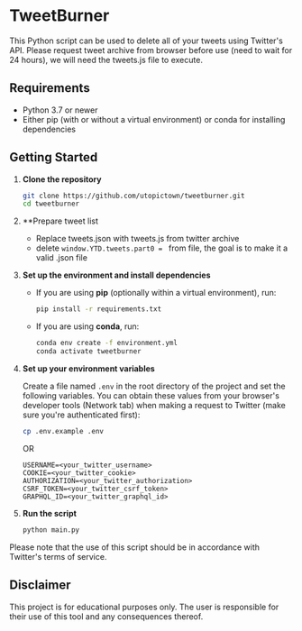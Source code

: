 # TweetBurner

This Python script can be used to delete all of your tweets using Twitter's API. Please request tweet archive from browser before use (need to wait for 24 hours), we will need the tweets.js file to execute.

## Requirements

- Python 3.7 or newer
- Either pip (with or without a virtual environment) or conda for installing dependencies

## Getting Started

1. **Clone the repository**

    ```sh
    git clone https://github.com/utopictown/tweetburner.git
    cd tweetburner
    ```
2. **Prepare tweet list
   - Replace tweets.json with tweets.js from twitter archive
   - delete `window.YTD.tweets.part0 = ` from file, the goal is to make it a valid .json file

3. **Set up the environment and install dependencies**

   - If you are using **pip** (optionally within a virtual environment), run:

        ```sh
        pip install -r requirements.txt
        ```

    - If you are using **conda**, run:

        ```sh
        conda env create -f environment.yml
        conda activate tweetburner
        ```

4. **Set up your environment variables**

    Create a file named `.env` in the root directory of the project and set the following variables. You can obtain these values from your browser's developer tools (Network tab) when making a request to Twitter (make sure you're authenticated first):

    ```sh
    cp .env.example .env
    ```

    OR

    ```env
    USERNAME=<your_twitter_username>
    COOKIE=<your_twitter_cookie>
    AUTHORIZATION=<your_twitter_authorization>
    CSRF_TOKEN=<your_twitter_csrf_token>
    GRAPHQL_ID=<your_twitter_graphql_id>
    ```

5. **Run the script**

    ```sh
    python main.py
    ```

Please note that the use of this script should be in accordance with Twitter's terms of service.

## Disclaimer

This project is for educational purposes only. The user is responsible for their use of this tool and any consequences thereof. 
